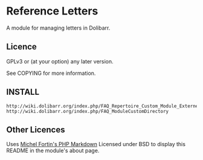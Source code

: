 Reference Letters
=========
A module for managing letters in Dolibarr.

Licence
-------

GPLv3 or (at your option) any later version.

See COPYING for more information.

INSTALL
-------

	http://wiki.dolibarr.org/index.php/FAQ_Repertoire_Custom_Module_Externe
	http://wiki.dolibarr.org/index.php/FAQ_ModuleCustomDirectory

Other Licences
--------------

Uses [Michel Fortin's PHP Markdown](http://michelf.ca/projets/php-markdown/) Licensed under BSD to display this README in the module's about page.